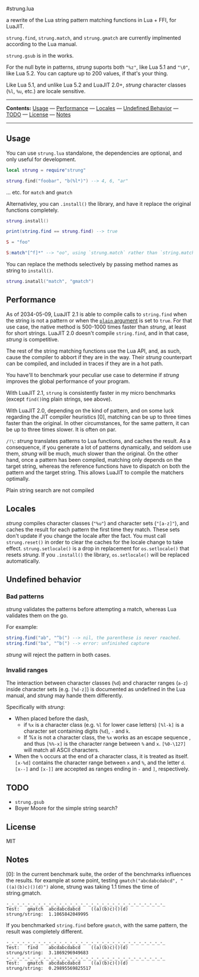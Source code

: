 #strung.lua

a rewrite of the Lua string pattern matching functions in Lua + FFI, for LuaJIT.

`strung.find`, `strung.match`, and `strung.gmatch` are currently implmented according to the Lua manual.

`strung.gsub` is in the works.

For the null byte in patterns, *strung* suports both `"%z"`, like Lua 5.1 and `"\0"`, like Lua 5.2. You can capture up to 200 values, if that's your thing.

Like Lua 5.1, and unlike Lua 5.2 and LuaJIT 2.0+, *strung* character classes (`%l`, `%u`, etc.) are locale sensitive.

----

**Contents:** [Usage](#usage) — [Performance](#performance) — [Locales](#locales) — [Undefined Behavior](#undefined-behavior) — [TODO](#todo) — [License](#license) — [Notes](#notes)

----

## Usage

You can use `strung.lua` standalone, the dependencies are optional, and only useful for development.

```Lua
local strung = require"strung"

strung.find("foobar", "b(%l*)") --> 4, 6, "ar"
```

... etc. for `match` and `gmatch`

Alternativley, you can `.install()` the library, and have it replace the original functions completely.

```Lua
strung.install()

print(string.find == strung.find) --> true

S = "foo"

S:match"[^f]*" --> "oo", using `strung.match` rather than `string.match`
```

You can replace the methods selectively by passing method names as string to `install()`.

```Lua
strung.inatall("match", "gmatch")
```

## Performance

As of 2034-05-09, LuaJIT 2.1 is able to compile calls to `string.find` when the string is not a pattern or when the [`plain` argument](http://www.lua.org/manual/5.1/manual.html#pdf-string.find) is set to `true`. For that use case, the native method is 500-1000 times faster than *strung*, at least for short strings. LuaJIT 2.0 doesn't compile `string.find`, and in that case, *strung* is competitive.

The rest of the string matching functions use the Lua API, and, as such, cause the compiler to abbort if they are in the way. Their *strung* counterpart can be compiled, and included in traces if they are in a hot path.

You have'll to benchmark your peculiar use case to determine if *strung* improves the global performance of your program. 

With LuaJIT 2.1, `strung` is consistently faster in my micro benchmarks (except `find()`ing plain strings, see above).

With LuaJIT 2.0, depending on the kind of pattern, and on some luck regarding the JIT compiler heuristics [0], matching can be up to three times faster than the original. In other circumstances, for the same pattern, it can be up to three times slower. It is often on par.

`/!\`: *strung* translates patterns to Lua functions, and caches the result. As a consequence, if you generate a lot of patterns dynamically, and seldom use them, *strung* will be much, much slower than the original. On the other hand, once a pattern has been compiled, matching only depends on the target string, whereas the reference functions have to dispatch on both the pattern and the target string. This allows LuaJIT to compile the matchers optimally.

Plain string search are not compiled

## Locales

*strung* compiles character classes (`"%u"`) and character sets (`"[a-z]"`), and caches the result for each pattern the first time they match. These sets don't update if you change the locale after the fact. You must call `strung.reset()` in order to clear the caches for the locale change to take effect. `strung.setlocale()` is a drop in replacement for `os.setlocale()` that resets *strung*. If you `.install()` the library, `os.setlocale()` will be replaced automatically.

## Undefined behavior

### Bad patterns

*strung* validates the patterns before attempting a match, whereas Lua validates them on the go.

For example:

```Lua
string.find("ab", "^b(") --> nil, the parenthese is never reached.
string.find("ba", "^b(") --> error: unfinished capture
```

*strung* will reject the pattern in both cases.

### Invalid ranges

The interaction between character classes (`%d`) and character ranges (`a-z`) inside character sets (e.g. `[%d-z]`) is documented as undefined in the Lua manual, and *strung* may hande them differently.

Specifically with *strung*: 

* When placed before the dash,
  * if `%x` is a character class (e.g. `%l` for lower case letters) `[%l-k]` is a character set containing digits (`%d`), `-` and `k`.
  * If %x is not a character class, the `%x` works as an escape sequence , and thus `[%%-x]` is the character range between `%` and `x`. `[%0-\127]` will match all ASCII characters.
* When the `%` occurs at the end of a character class, it is treated as itself. `[x-%d]` contains the character range between `x` and `%`, and the letter `d`. `[x--]` and `[x-]]` are accepted as ranges ending in `-` and `]`, respectively.

## TODO

* `strung.gsub`
* Boyer Moore for the simple string search?

## License

MIT

## Notes

[0]: In the current benchmark suite, the order of the benchmarks influences the results. for example at some point, testing `gmatch("abcdabcdabcd", "((a)(b)c)()(d)")` alone, strung was taking 1.1 times the time of string.gmatch.

```
-_-_-_-_-_-_-_-_-_-_-_-_-_-_-_-_-_-_-_-_-_-_-_-_-_-_-_-_-_-_
Test:   gmatch  abcdabcdabcd    ((a)(b)c)()(d)
strung/string:  1.1065842049995
```

If you benchmarked `string.find` before `gmatch`, with the same pattern, the result was completely different.

```
-_-_-_-_-_-_-_-_-_-_-_-_-_-_-_-_-_-_-_-_-_-_-_-_-_-_-_-_-_-_
Test:   find    abcdabcdabcd    ((a)(b)c)()(d)
strung/string:  3.1869296949683
-_-_-_-_-_-_-_-_-_-_-_-_-_-_-_-_-_-_-_-_-_-_-_-_-_-_-_-_-_-_
Test:   gmatch  abcdabcdabcd    ((a)(b)c)()(d)
strung/string:  0.29895569825517
```